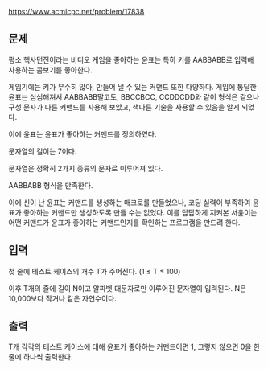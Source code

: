 https://www.acmicpc.net/problem/17838

## 문제
평소 헥사던전이라는 비디오 게임을 좋아하는 윤표는 특히 키를 AABBABB로 입력해 사용하는 콤보기를 좋아한다.

게임기에는 키가 무수히 많아, 만들어 낼 수 있는 커맨드 또한 다양하다. 게임에 통달한 윤표는 심심해져서 AABBABB말고도, BBCCBCC, CCDDCDD와 같이 형식은 같으나 구성 문자가 다른 커맨드를 사용해 보았고, 색다른 기술을 사용할 수 있음을 알게 되었다.

이에 윤표는 윤표가 좋아하는 커맨드를 정의하였다.

문자열의 길이는 7이다.

문자열은 정확히 2가지 종류의 문자로 이루어져 있다.

AABBABB 형식을 만족한다.

이에 신이 난 윤표는 커맨드를 생성하는 매크로를 만들었으나, 코딩 실력이 부족하여 윤표가 좋아하는 커맨드만 생성하도록 만들 수는 없었다. 이를 답답하게 지켜본 서윤이는 어떤 커맨드가 윤표가 좋아하는 커맨드인지를 확인하는 프로그램을 만드려 한다.

## 입력
첫 줄에 테스트 케이스의 개수 T가 주어진다. (1 ≤ T ≤ 100)

이후 T개의 줄에 길이 N이고 알파벳 대문자로만 이루어진 문자열이 입력된다. N은 10,000보다 작거나 같은 자연수이다.

## 출력
T개 각각의 테스트 케이스에 대해 윤표가 좋아하는 커맨드이면 1, 그렇지 않으면 0을 한 줄에 하나씩 출력한다.
